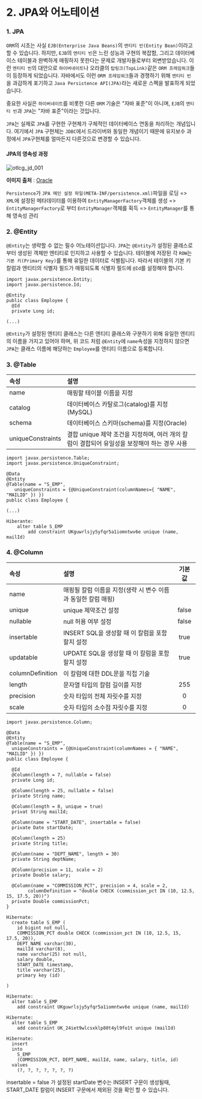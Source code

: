 <h1>2. JPA와 어노테이션</h1>

<h3>1. JPA</h3>

<p> <code>ORM</code>의 시초는 사실 <code>EJB(Enterprise Java Beans)</code>의 <code>엔티티 빈(Entity Bean)</code>이라고 할 수 있습니다. 하지만, <code>EJB</code>의 <code>엔티티 빈</code>은 느린 성능과 구현의 복잡함, 그리고 데이터베이스 테이블과 완벽하게 매핑하지 못한다는 문제로 개발자들로부터 외변받았습니다. 이런 <code>엔티티 빈</code>의 대안으로 <code>하이버네이트</code>나 오라클의 <code>탑링크(TopLink)</code>같은 <code>ORM 프레임워크</code>들이 등장하게 되었습니다. 자바에서도 이런 <code>ORM 프레임워크</code>들과 경쟁하기 위해 <code>엔티티 빈</code>을 과감하게 포기하고 <code>Java Persistence API(JPA)</code>라는 새로운 스펙을 발표하게 되었습니다.</p>
<p> 중요한 사실은 <code>하이버네이트</code>를 비롯한 다른 <code>ORM</code> 기술은 "자바 표준"이 아니며, <code>EJB</code>의 <code>엔티티 빈</code>과 <code>JPA</code>는 "자바 표준"이라는 것입니다.</p>
<p><code>JPA</code>는 실제로 <code>JPA</code>를 구현한 구현체가 구체적인 데이터베이스 연동을 처리하는 개념입니다. 여기에서 <code>JPA</code> 구현체는 <code>JDBC</code>에서 드라이버와 동일한 개념이기 때문에 유지보수 과정에서 <code>JPA</code>구현체를 얼마든지 다른것으로 변경할 수 있습니다.</p>

<h4>JPA의 영속성 과정</h4>

![otlcg_jd_001](https://github.com/OliveLover/JPA-QuickStart/assets/118647313/d691325b-f94f-4a43-b3ba-eca73a79783e)

**이미지 출처** : [Oracle](https://docs.oracle.com/middleware/1212/toplink/OTLCG/blocks.htm#OTLCG135)


<p><code>Persistence</code>가 <code>JPA 메인 설정 파일(META-INF/persistence.xml)</code>파일을 로딩 => <code>XML</code>에 설정된 메타데이터를 이용하여 <code>EntityManagerFactory</code>객체를 생성 => <code>EntityManagerFactory</code>로 부터 <code>EntityManager</code>객체를 획득 => <code>EntityManager</code>를 통해 영속성 관리</p>

<h3>2. @Entity</h3>

<p><code>@Entity</code>는 생략할 수 없는 필수 어노테이션입니다. <code>JPA</code>는 <code>@Entity</code>가 설정된 클래스로 부터 생성된 객체만 엔티티로 인지하고 사용할 수 있습니다. 테이블에 저장된 각 <code>ROW</code>는 <code>기본 키(Primary Key)</code>를 통해 유일한 데이터로 식별됩니다. 따라서 테이블의 기본 키 칼럼과 엔티티의 식별자 필드가 매핑되도록 식별자 필드에 <code>@Id</code>를 설정해야 합니다.</p>

```
import javax.persistence.Entity;
import javax.persistence.Id;

@Entity
public class Employee {
  @Id
  private Long id;

(...)
```

<p><code>@Entity</code>가 설정된 엔티티 클래스는 다른 엔티티 클래스와 구분하기 위해 유일한 엔티티의 이름을 가지고 있어야 하며, 위 코드 처럼 <code>@Entity</code>에 <code>name</code>속성을 지정하지 않으면 <code>JPA</code>는 클래스 이름에 해당하는 <code>Employee</code>를 엔티티 이름으로 등록합니다.</p>

<h3>3. @Table</h3>

|속성|설명|
|:---|:---|
|name|매핑할 테이블 이름을 지정|
|catalog|데이터베이스 카탈로그(catalog)를 지정(MySQL)|
|schema|데이터베이스 스키마(schema)를 지정(Oracle)|
|uniqueConstraints|결합 unique 제약 조건을 지정하며, 여러 개의 칼럼이 결합되어 유일성을 보장해야 하는 경우 사용|

```
import javax.persistence.Table;
import javax.persistence.UniqueConstraint;

@Data
@Entity
@Table(name = "S_EMP",
   uniqueConstraints = {@UniqueConstraint(columnNames={ "NAME", "MAILID" }) })
public class Employee {

(...)

```

```
Hiberante:
    alter table S_EMP
        add constraint UKguwrlsjy5yfqr5a1iomntwv6e unique (name, mailId)
```

<h3>4. @Column</h3>

|속성|설명|기본 값|
|:---|:---|:---:|
|name|매핑될 칼럼 이름을 지정(생략 시 변수 이름과 동일한 칼럼 매핑)||
|unique|unique 제약조건 설정|false|
|nullable|null 허용 여부 설정|false|
|insertable|INSERT SQL을 생성할 때 이 칼럼을 포함할지 설정|true|
|updatable|UPDATE SQL을 생성할 때 이 칼럼을 포함할지 설정|true|
|columnDefinition|이 칼럼에 대한 DDL문을 직접 기술||
|length|문자열 타입의 칼럼 길이를 지정|255|
|precision|숫자 타입의 전체 자릿수를 지정|0|
|scale|숫자 타입의 소수점 자릿수를 지정|0|

```
import javax.persistence.Column;

@Data
@Entity
@Table(name = "S_EMP",
  uniqueConstraints = {@UniqueConstraint(columnNames = { "NAME", "MAILID" }) })
public class Employee {

  @Id
  @Column(length = 7, nullable = false)
  private Long id;

  @Column(length = 25, nullable = false)
  private String name;

  @Column(length = 8, unique = true)
  privat String mailId;

  @Column(name = "START_DATE", insertable = false)
  private Date startDate;

  @Column(length = 25)
  private String title;

  @Column(name = "DEPT_NAME", length = 30)
  private String deptName;

  @Column(precision = 11, scale = 2)
  private Double salary;

  @Column(name = "COMMISSION_PCT", precision = 4, scale = 2,
        columnDefinition = "double CHECK (commission_pct IN (10, 12.5, 15, 17.5, 20))")
  private Double commissionPct;
}
```
```
Hibernate:
  create table S_EMP (
    id bigint not null,
    COMMISSION_PCT double CHECK (commission_pct IN (10, 12.5, 15, 17.5, 20)),
    DEPT_NAME varchar(30),
    mailId varchar(8),
    name varchar(25) not null,
    salary double,
    START_DATE timestamp,
    title varchar(25),
    primary key (id)

)

Hibernate:
  alter table S_EMP
    add constraint UKguwrlsjy5yfqr5a1iomntwv6e unique (name, mailId)

Hibernate:
  alter table S_EMP
    add constraint UK_24iet9wlcsxklp80t4yl9fo1t unique (mailId)

Hibernate:
  insert
  into
    S_EMP
    (COMMISSION_PCT, DEPT_NAME, mailId, name, salary, title, id)
  values
    (?, ?, ?, ?, ?, ?, ?)
```

<p>insertable = false 가 설정된 startDate 변수는 INSERT 구문이 생성될때, START_DATE 칼럼이 INSERT 구문에서 제외된 것을 확인 할 수 있습니다.</p>